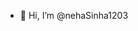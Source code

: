- 👋 Hi, I’m @nehaSinha1203

<!---
nehaSinha1203/nehaSinha1203 is a ✨ special ✨ repository because its `README.md` (this file) appears on your GitHub profile.
You can click the Preview link to take a look at your changes.
--->
